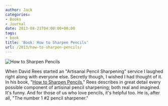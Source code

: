 ```yaml
---
author: Jack
categories:
- Books
- Journal
date: 2013-08-21T04:00:00+00:00
tags:
- book
title: 'Book: How to Sharpen Pencils'
url: /2013/how-to-sharpen-pencils/
---
```


<aside> <img src="/img/2013/how-to-sharpen-pencils.jpg" alt="How to Sharpen Pencils" class="postimage" />
  
</aside> 

When David Rees started an "Artisanal Pencil Sharpening" service I laughed right along with everyone else. Secretly though, I wished I had thought of it. In his book, "[How to Sharpen Pencils][1]," Rees describes in great detail every possible component of artisinal pencil sharpening; both real and imagined. It's funny. And for those of us who love pencils, it's helpful too. He is, after all, "The number 1 #2 pencil sharpener."

 [1]: http://www.amazon.com/dp/1612190405?tag=jackbaty-20
